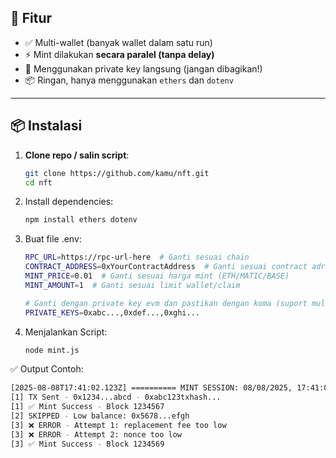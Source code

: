 ## 🚀 Fitur

- ✅ Multi-wallet (banyak wallet dalam satu run)
- ⚡ Mint dilakukan **secara paralel (tanpa delay)**
- 🔐 Menggunakan private key langsung (jangan dibagikan!)
- 📦 Ringan, hanya menggunakan `ethers` dan `dotenv`

---

## 📦 Instalasi

1. **Clone repo / salin script**:
   ```bash
   git clone https://github.com/kamu/nft.git
   cd nft
2. Install dependencies:
   ```bash
   npm install ethers dotenv
3. Buat file .env:
   ```bash
   RPC_URL=https://rpc-url-here  # Ganti sesuai chain
   CONTRACT_ADDRESS=0xYourContractAddress  # Ganti sesuai contract adrress nft
   MINT_PRICE=0.01  # Ganti sesuai harga mint (ETH/MATIC/BASE)
   MINT_AMOUNT=1  # Ganti sesuai limit wallet/claim

   # Ganti dengan private key evm dan pastikan dengan koma (suport multi wallet)
   PRIVATE_KEYS=0xabc...,0xdef...,0xghi...
4. Menjalankan Script:
   ```bash
   node mint.js

✅ Output Contoh:
   ```bash
[2025-08-08T17:41:02.123Z] ========== MINT SESSION: 08/08/2025, 17:41:02 ==========
[1] TX Sent - 0x1234...abcd - 0xabc123txhash...
[1] ✅ Mint Success - Block 1234567
[2] SKIPPED - Low balance: 0x5678...efgh
[3] ❌ ERROR - Attempt 1: replacement fee too low
[3] ❌ ERROR - Attempt 2: nonce too low
[3] ✅ Mint Success - Block 1234569


